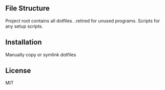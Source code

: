 File Structure
---
Project root contains all dotfiles. .retired for unused programs. Scripts for any setup scripts.

Installation
---
Manually copy or symlink dotfiles

License
---
MIT
